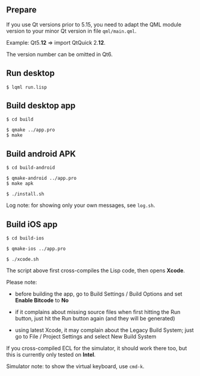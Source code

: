 
Prepare
-------

If you use Qt versions prior to 5.15, you need to adapt the QML module version
to your minor Qt version in file `qml/main.qml`.

Example: Qt5.**12** => import QtQuick 2.**12**.

The version number can be omitted in Qt6.



Run desktop
-----------
```
$ lqml run.lisp
```


Build desktop app
-----------------
```
$ cd build

$ qmake ../app.pro
$ make
```


Build android APK
-----------------
```
$ cd build-android

$ qmake-android ../app.pro
$ make apk

$ ./install.sh
```
Log note: for showing only your own messages, see `log.sh`.



Build iOS app
-------------
```
$ cd build-ios

$ qmake-ios ../app.pro

$ ./xcode.sh
```
The script above first cross-compiles the Lisp code, then opens **Xcode**.

Please note:

* before building the app, go to Build Settings / Build Options and set
  **Enable Bitcode** to **No**

* if it complains about missing source files when first hitting the Run button,
  just hit the Run button again (and they will be generated)

* using latest Xcode, it may complain about the Legacy Build System; just go to
  File / Project Settings and select New Build System

If you cross-compiled ECL for the simulator, it should work there too, but this
is currently only tested on **Intel**.

Simulator note: to show the virtual keyboard, use `cmd-k`.
